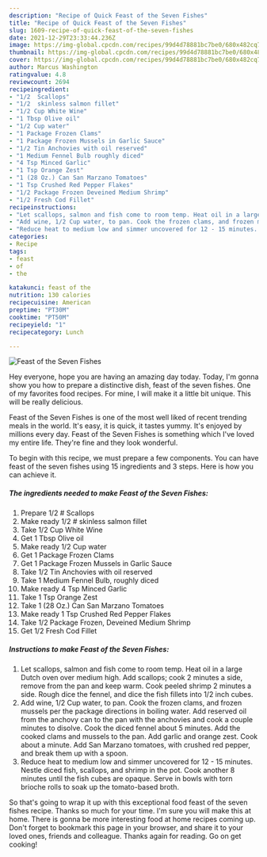 ```yaml
---
description: "Recipe of Quick Feast of the Seven Fishes"
title: "Recipe of Quick Feast of the Seven Fishes"
slug: 1609-recipe-of-quick-feast-of-the-seven-fishes
date: 2021-12-29T23:33:44.236Z
image: https://img-global.cpcdn.com/recipes/99d4d78881bc7be0/680x482cq70/feast-of-the-seven-fishes-recipe-main-photo.jpg
thumbnail: https://img-global.cpcdn.com/recipes/99d4d78881bc7be0/680x482cq70/feast-of-the-seven-fishes-recipe-main-photo.jpg
cover: https://img-global.cpcdn.com/recipes/99d4d78881bc7be0/680x482cq70/feast-of-the-seven-fishes-recipe-main-photo.jpg
author: Marcus Washington
ratingvalue: 4.8
reviewcount: 2694
recipeingredient:
- "1/2  Scallops"
- "1/2  skinless salmon fillet"
- "1/2 Cup White Wine"
- "1 Tbsp Olive oil"
- "1/2 Cup water"
- "1 Package Frozen Clams"
- "1 Package Frozen Mussels in Garlic Sauce"
- "1/2 Tin Anchovies with oil reserved"
- "1 Medium Fennel Bulb roughly diced"
- "4 Tsp Minced Garlic"
- "1 Tsp Orange Zest"
- "1 (28 Oz.) Can San Marzano Tomatoes"
- "1 Tsp Crushed Red Pepper Flakes"
- "1/2 Package Frozen Deveined Medium Shrimp"
- "1/2 Fresh Cod Fillet"
recipeinstructions:
- "Let scallops, salmon and fish come to room temp. Heat oil in a large Dutch oven over medium high. Add scallops; cook 2 minutes a side, remove from the pan and keep warm. Cook peeled shrimp 2 minutes a side. Rough dice the fennel, and dice the fish fillets into 1/2 inch cubes."
- "Add wine, 1/2 Cup water, to pan. Cook the frozen clams, and frozen mussels per the package directions in boiling water. Add reserved oil from the anchovy can to the pan with the anchovies and cook a couple minutes to disolve. Cook the diced fennel about 5 minutes. Add the cooked clams and mussels to the pan. Add garlic and orange zest. Cook about a minute. Add San Marzano tomatoes, with crushed red pepper, and break them up with a spoon."
- "Reduce heat to medium low and simmer uncovered for 12 - 15 minutes. Nestle diced fish, scallops, and shrimp in the pot. Cook another 8 minutes until the fish cubes are opaque. Serve in bowls with torn brioche rolls to soak up the tomato-based broth."
categories:
- Recipe
tags:
- feast
- of
- the

katakunci: feast of the 
nutrition: 130 calories
recipecuisine: American
preptime: "PT30M"
cooktime: "PT50M"
recipeyield: "1"
recipecategory: Lunch

---
```



![Feast of the Seven Fishes](https://img-global.cpcdn.com/recipes/99d4d78881bc7be0/680x482cq70/feast-of-the-seven-fishes-recipe-main-photo.jpg)

Hey everyone, hope you are having an amazing day today. Today, I'm gonna show you how to prepare a distinctive dish, feast of the seven fishes. One of my favorites food recipes. For mine, I will make it a little bit unique. This will be really delicious.



Feast of the Seven Fishes is one of the most well liked of recent trending meals in the world. It's easy, it is quick, it tastes yummy. It's enjoyed by millions every day. Feast of the Seven Fishes is something which I've loved my entire life. They're fine and they look wonderful.


To begin with this recipe, we must prepare a few components. You can have feast of the seven fishes using 15 ingredients and 3 steps. Here is how you can achieve it.

<!--inarticleads1-->

##### The ingredients needed to make Feast of the Seven Fishes:

1. Prepare 1/2 # Scallops
1. Make ready 1/2 # skinless salmon fillet
1. Take 1/2 Cup White Wine
1. Get 1 Tbsp Olive oil
1. Make ready 1/2 Cup water
1. Get 1 Package Frozen Clams
1. Get 1 Package Frozen Mussels in Garlic Sauce
1. Take 1/2 Tin Anchovies with oil reserved
1. Take 1 Medium Fennel Bulb, roughly diced
1. Make ready 4 Tsp Minced Garlic
1. Take 1 Tsp Orange Zest
1. Take 1 (28 Oz.) Can San Marzano Tomatoes
1. Make ready 1 Tsp Crushed Red Pepper Flakes
1. Take 1/2 Package Frozen, Deveined Medium Shrimp
1. Get 1/2 Fresh Cod Fillet




<!--inarticleads2-->

##### Instructions to make Feast of the Seven Fishes:

1. Let scallops, salmon and fish come to room temp. Heat oil in a large Dutch oven over medium high. Add scallops; cook 2 minutes a side, remove from the pan and keep warm. Cook peeled shrimp 2 minutes a side. Rough dice the fennel, and dice the fish fillets into 1/2 inch cubes.
1. Add wine, 1/2 Cup water, to pan. Cook the frozen clams, and frozen mussels per the package directions in boiling water. Add reserved oil from the anchovy can to the pan with the anchovies and cook a couple minutes to disolve. Cook the diced fennel about 5 minutes. Add the cooked clams and mussels to the pan. Add garlic and orange zest. Cook about a minute. Add San Marzano tomatoes, with crushed red pepper, and break them up with a spoon.
1. Reduce heat to medium low and simmer uncovered for 12 - 15 minutes. Nestle diced fish, scallops, and shrimp in the pot. Cook another 8 minutes until the fish cubes are opaque. Serve in bowls with torn brioche rolls to soak up the tomato-based broth.




So that's going to wrap it up with this exceptional food feast of the seven fishes recipe. Thanks so much for your time. I'm sure you will make this at home. There is gonna be more interesting food at home recipes coming up. Don't forget to bookmark this page in your browser, and share it to your loved ones, friends and colleague. Thanks again for reading. Go on get cooking!
